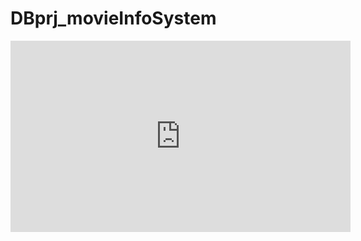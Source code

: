 # DBprj_movieInfoSystem

<iframe width="544" height="306" src="https://serviceapi.nmv.naver.com/flash/convertIframeTag.nhn?vid=4535F491625715F81F722110A47682ED43D4&outKey=V1283cb514806a2c45ce4049d7e1d866f894b077903e011d4fee8049d7e1d866f894b" frameborder="no" scrolling="no" title="NaverVideo" allow="autoplay; gyroscope; accelerometer; encrypted-media" allowfullscreen></iframe>
